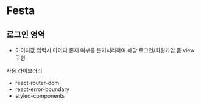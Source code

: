 # Festa

## 로그인 영역
- 아이디값 입력시 아이디 존재 여부를 분기처리하여 해당 로그인/회원가입 폼 view 구현


사용 라이브러리
- react-router-dom
- react-error-boundary
- styled-components